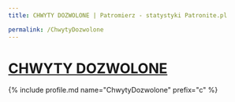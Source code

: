 ```yaml
---
title: CHWYTY DOZWOLONE | Patromierz - statystyki Patronite.pl

permalink: /ChwytyDozwolone
---
```


# [CHWYTY DOZWOLONE](https://patronite.pl/ChwytyDozwolone)

{% include profile.md name="ChwytyDozwolone" prefix="c" %}
